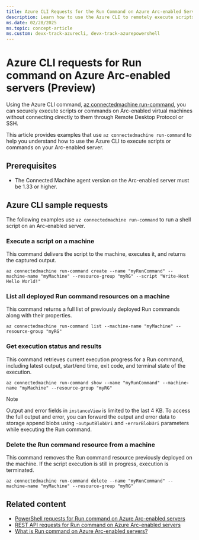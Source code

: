 ```yaml
---
title: Azure CLI Requests for the Run Command on Azure Arc-enabled Servers (Preview)
description: Learn how to use the Azure CLI to remotely execute scripts and commands on Arc-enabled servers.
ms.date: 02/28/2025
ms.topic: concept-article
ms.custom: devx-track-azurecli, devx-track-azurepowershell
---
```

# Azure CLI requests for Run command on Azure Arc-enabled servers (Preview)

Using the Azure CLI command, [az connectedmachine run-command](/cli/azure/connectedmachine/run-command), you can securely execute scripts or commands on Arc-enabled virtual machines without connecting directly to them through Remote Desktop Protocol or SSH. 

This article provides examples that use `az connectedmachine run-command` to help you understand how to use the Azure CLI to execute scripts or commands on your Arc-enabled server.

## Prerequisites

- The Connected Machine agent version on the Arc-enabled server must be 1.33 or higher.

## Azure CLI sample requests

The following examples use `az connectedmachine run-command` to run a shell script on an Arc-enabled server.

### Execute a script on a machine

This command delivers the script to the machine, executes it, and returns the captured output.

```azurecli-interactive
az connectedmachine run-command create --name "myRunCommand" --machine-name "myMachine" --resource-group "myRG" --script "Write-Host Hello World!"
```

### List all deployed Run command resources on a machine

This command returns a full list of previously deployed Run commands along with their properties.

```azurecli-interactive
az connectedmachine run-command list --machine-name "myMachine" --resource-group "myRG"
```

### Get execution status and results

This command retrieves current execution progress for a Run command, including latest output, start/end time, exit code, and terminal state of the execution.

```azurecli-interactive
az connectedmachine run-command show --name "myRunCommand" --machine-name "myMachine" --resource-group "myRG"
```

> [!NOTE]
> Output and error fields in `instanceView` is limited to the last 4 KB. To access the full output and error, you can forward the output and error data to storage append blobs using `-outputBlobUri` and `-errorBlobUri` parameters while executing the Run command.
> 

### Delete the Run command resource from a machine

This command removes the Run command resource previously deployed on the machine. If the script execution is still in progress, execution is terminated.

```azurecli-interactive
az connectedmachine run-command delete --name "myRunCommand" --machine-name "myMachine" --resource-group "myRG"
```

## Related content
- [PowerShell requests for Run command on Azure Arc-enabled servers](run-command-powershell.md)
- [REST API requests for Run command on Azure Arc-enabled servers](run-command-rest.md)
- [What is Run command on Azure Arc-enabled servers?](run-command.md)
